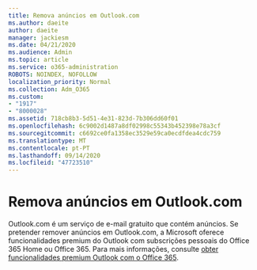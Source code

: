 ```yaml
---
title: Remova anúncios em Outlook.com
ms.author: daeite
author: daeite
manager: jackiesm
ms.date: 04/21/2020
ms.audience: Admin
ms.topic: article
ms.service: o365-administration
ROBOTS: NOINDEX, NOFOLLOW
localization_priority: Normal
ms.collection: Adm_O365
ms.custom:
- "1917"
- "8000028"
ms.assetid: 718cb8b3-5d51-4e31-823d-7b306dd60f01
ms.openlocfilehash: 6c9002d1487a8df02998c55343b452398e78a3cf
ms.sourcegitcommit: c6692ce0fa1358ec3529e59ca0ecdfdea4cdc759
ms.translationtype: MT
ms.contentlocale: pt-PT
ms.lasthandoff: 09/14/2020
ms.locfileid: "47723510"
---
```

# <a name="remove-ads-in-outlookcom"></a>Remova anúncios em Outlook.com

Outlook.com é um serviço de e-mail gratuito que contém anúncios. Se pretender remover anúncios em Outlook.com, a Microsoft oferece funcionalidades premium do Outlook com subscrições pessoais do Office 365 Home ou Office 365. Para mais informações, consulte [obter funcionalidades premium Outlook com o Office 365](https://go.microsoft.com/fwlink/?linkid=872181).